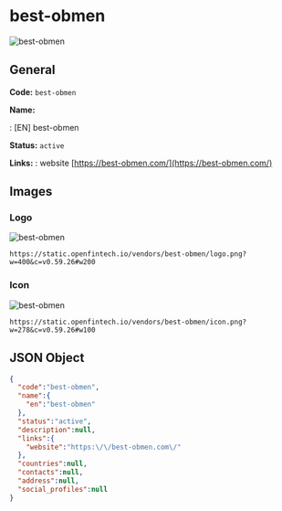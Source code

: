 
# best-obmen 
![best-obmen](https://static.openfintech.io/vendors/best-obmen/logo.png?w=400&c=v0.59.26#w200)  

## General 
 
**Code:** `best-obmen` 
 
**Name:** 
 
:	[EN] best-obmen 
 
**Status:** `active` 
 
**Links:** 
: website [https://best-obmen.com/](https://best-obmen.com/) 
 

## Images 

### Logo 
 
![best-obmen](https://static.openfintech.io/vendors/best-obmen/logo.png?w=400&c=v0.59.26#w200)  

```
https://static.openfintech.io/vendors/best-obmen/logo.png?w=400&c=v0.59.26#w200
```  

### Icon 
 
![best-obmen](https://static.openfintech.io/vendors/best-obmen/icon.png?w=278&c=v0.59.26#w100)  

```
https://static.openfintech.io/vendors/best-obmen/icon.png?w=278&c=v0.59.26#w100
```  

## JSON Object 

```json
{
  "code":"best-obmen",
  "name":{
    "en":"best-obmen"
  },
  "status":"active",
  "description":null,
  "links":{
    "website":"https:\/\/best-obmen.com\/"
  },
  "countries":null,
  "contacts":null,
  "address":null,
  "social_profiles":null
}
```  
